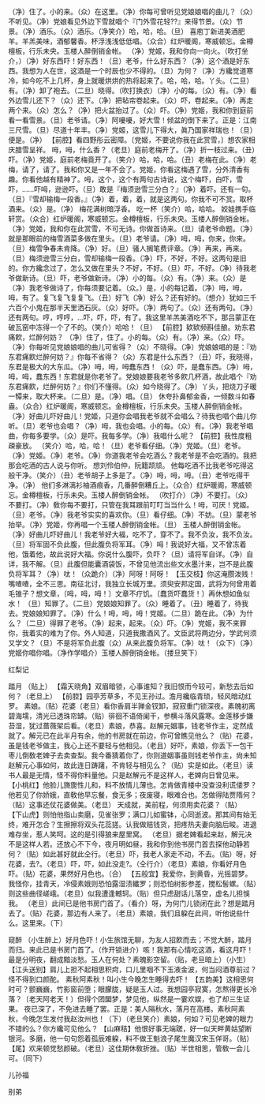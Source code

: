 <!-- { "loadSidebar": true } -->
（净）住了。小的来。（众）在这里。（净）你每可曾听见党娘娘唱的曲儿？（众）不听见。（净）党娘看见外边下雪就唱个『门外雪花轻??』来得节景。（众）节景。（净）酒乐。（众）酒乐。（净笑介）哈，哈，哈。（旦）
喜庖丁新进美酒肥羊。羊羔美味，酒郁馨香。杯浮浅浅低低唱。（众合）红炉暖阁，寒威顿忘。金樽檀板，行乐未央。玉楼人醉倒销金帐。
（净）党姬，我和你向一向火。（吹打坐介，）（净）好东西吓！好东西！（旦）老爷，什么好东西？（净）这个酒是好东西。我想为人在世，这酒是一个时辰也少不得的。（旦）为何？（净）方纔觉道寒冷，如今吃不上几杯，身上就暖烘烘的热将起来了。哈，哈，哈。丫头。（二旦）有。（净）卸了袍去。（二旦）晓得。（吹打换衣）（净）小的每。（众）有。（净）看外边雪儿还下？（众）还下。（净）把毡帘卷起来。（众）吓，卷起来。（净）再走两个来。（众）怎么？（净）把火盆抬过了。（众）吓。（净）党姬，我和你到庭前看一看雪景。（旦）老爷请。（净）阿嚘嚘，好大雪！倾盆的倒下来了。正是：江南三尺雪。（旦）尽道十年丰。（净）党姬，这雪儿下得大，眞乃国家祥瑞也！（旦）便是。（净）
【前腔】看四野彤云密障。〔党姬，不要说你我在此赏雪，〕想农家相庆腊雪呈祥。
呣，呣，什么香？（老旦）庭前老梅开了。（净）折一枝过来。（丑）吓。（净）党姬，庭前老梅竟开了。（笑介）哈，哈，哈。（丑）老梅在此。（净）老梅，请了，请了。我和你又是一年不会了。党姬，你看这梅遇了雪，分外清香有趣。你看他越有精神了。呣，这个，这个有两句古诗说，这个梅吓，白吓，雪吓，......吓呣，逊逊吓。（旦）敢是『梅须逊雪三分白？』（净）着吓。还有一句。（旦）『雪却输梅一段香。』（净）着，着，着，就是这两句。你我不可不赏。取杯酒来。（众）是。（净）
梅花满树暗浮香。
吃一杯（笑介）哈，哈哈。
姣娃携手临轩赏。（众合）红炉暖阁，寒威顿忘。金樽檀板，行乐未央。玉楼人醉倒销金帐。
（净）党姬，我和你在此赏雪，不可无诗。你做首诗来。（旦）请老爷命题。（净）就是那眼前的梅雪酒菜多做在里头。（旦）老爷请。（净）呣，呣，你来，你来。（旦）梅雪争春未肯降。（净）好。（旦）骚人搁笔费评章。（净）再来，再来。（旦）梅须逊雪三分白，雪却输梅一段香。（净）吓，不好，不好。这两句是旧的。你方纔念过了，怎么又做在里头？不好，不好。（旦）吓，不好。（净）待我老爷做新诗。（旦）吓，老爷做新诗。（净）小的每。（众）有。（净）来。（众）是（净）我老爷做诗了，你每须要记着。（众。）是，小的每记着。（净）呣，呣，呣，有了。复飞复飞复复飞。（丑）好飞（净）好么？还有好的。（想介）犹如三千六百个小鬼在那半天里洒石灰。（众）好吓。（净）两句了。（众）还有两句。（净）还有两句。哼，哼哼，...吓，吓，吓，有了。我这里羊羔美酒吃不下，那吕蒙正在破瓦窑中冻得一个了不的。（笑介）哈哈！（旦）
【前腔】欵欵频斟佳酿。劝东君痛飮，烂醉何妨？
（净）住了，住了。小的每。（众）有。（净）来。（众）吓。（净）你每听见党娘娘唱的曲儿可省得？（众）不晓得。（净）党娘娘唱的是：『劝东君痛飮烂醉何妨？』你每不省得？（众）东君是什么东西？（丑）吓，我晓得，东君是极大的大东瓜。（净）呣，呣，呣蠢东西！（众）吓，是蠢东西。（净）呣，呣，呣，蠢东西！东君就是你老爷了。党娘娘要我老爷多飮几杯酒，故此唱个『劝东君痛飮，烂醉何妨？』你们不懂得。（众）如今晓得了。（净）丫头，把烧刀子暖一镡来，取大杯来。（二旦）是。（净）唱。（旦）
休夸扑鼻郁金香，一倾数斗如春盎。（众合）红炉暖阁，寒威顿忘。金樽檀板，行乐未央。玉楼人醉倒销金帐。
（净）好曲儿吓好曲儿！党姬，只道你会唱我老爷就不会唱么？待我也唱个曲儿你听。（旦）老爷也会唱？（净）呣，我也会唱。小的每。（众）有。（净）我老爷唱曲，你每多要学。（众）是吓。我每多学。（净）我唱什么呢？
【前腔】我性度粗疎豪放。
（笑介）哈，哈，哈！（旦）老爷看仔细。（净）党姬。（旦）老爷。（净）党姬。（净）老爷。（净）你道我老爷会吃酒么？我老爷是不会吃酒的。我把那会吃酒的古人说与你听。
想刘伶伯仲，阮籍颉颃。
他每吃酒不比我老爷吃得这般干净。（笑介）（丑）老爷胡子上多是了。（净）呣，呣，呣。（丑）老爷吃得干净。（净）
他们多淋漓衫袖酒痕香，几番醉倒糟丘上。（众合）红炉暖阁，寒威顿忘。金樽檀板，行乐未央。玉楼人醉倒销金帐。
（吹打介）（净）不要打。（众）不要打。（净）敎你每不要打，只管在我耳跟前叮叮当当什么！呣，可厌！党姬。（旦）老爷。（净）我老爷实实的喜欢你。（旦）看仔细。（净）不妨。（旦）蒙老爷抬举。（净）党姬，你再唱一个玉楼人醉倒销金帐。（旦）
玉楼人醉倒销金帐。
（净）好曲儿吓好曲儿！我老爷好大福，吃不了，穿不了。我不负汝，我不负汝。（旦）将军固不负此腹，但此腹负将军耳。（净）呣！我说好大福，又不曾冻着他，饿着他，故此说好大福。你说什么腹吓，负吓？（旦）请将军自详。（净）自详，我不解。（旦）此腹但能囊酒袋饭，不曾见他流出些文水墨汁来，岂不是此腹负将军耳？（净）呔！（众跪介）（净）阿呀！阿呀！
【玉交枝】你这淹臜泼贱！嘴喳喳，全不三思。南征北讨，我独立长城万里。须臾安邦定国，武将为何曾用着毛锥子？想文章，〔呣，呣，呣！〕文章不疗饥。〔蠢货吓蠢货！〕再休想如鱼似水！
（旦）知罪了。（二旦）党娘娘知罪了。（众）睡着了。（丑）睡着了，待我去。党娘娘知罪了。（净）什么！呣，呣，呣！党姬。（二旦）跪在此。（净）为什么？（二旦）得罪了老爷。（净）起来，起来。（众）吓。（净）党姬，我不来罪你，我着实的难为了你。外人知道，只道我撒酒风了。文臣武将两边分，学武何须又学文？（旦）不是将军负此腹（众）从来此腹负将军。（净）呔！（众下）（净）党姬你唱你唱。（净作学唱介）玉楼人醉倒销金帐。（搂旦笑下）
 
红梨记
 
踏月
（贴上）
【霜天晓角】双眉暗锁，心事谁知？我旧恨而今较可，新愁去后如何？（老旦上）
【前腔】园亭芳草多，不见王孙过。澹月纔临青琐，轻风暗动红罗。
素娘。（贴）花婆（老旦）看你香肩半亸金钗卸，寂寂重门锁深夜。素魄初离碧海壖，清光已透珠帘罅。（贴）徘徊不语倚阑干，参横斗落风露寒。金莲移步嫌苔湿，犹过蔷薇架后看。（老旦）素娘，恭喜。赵解元姻事，钱老爷作主，定然成就了。解元已在此半月有余，他的书房就在前边，你可曾瞧见他么？（贴）花婆，虽是钱老爷做主，我心上还不要轻与他相见。（老且）好吓，素娘，你丢下一包干枣儿倒敎老婢子去卖查梨。我今番猜着你了，你则道姻事虽则钱老爷作主，尙未知赵解元心事如何，故此连日踌躇，不肯轻与相见么？（贴）实是如此。（老旦）读书人最是无情，怪不得你料量他。只是赵解元不是这样人，老婢向日曾见来。
【小桃红】他脸儿旖旎性儿和，料不放情儿薄也。怎肯做青楼中没查没利谎偻罗？他若见了你娇娥，直敎他早忘餐，食无多；夜废寝，眼难合也。怎做得陆贾隋何？
（贴）这事还仗花婆做美。（老旦）
天成就，美前程，何须用卖花婆？（贴）
【下山虎】则怕他指山卖磨，见雀张罗；满口儿如蜜钵，心同逝波。那其间有始无终，难开怎合？生擦擦将双头花蕊搓。认我做赔钱货，把疼热夫妻向脑后睃。进退难存坐，惹人笑呵。这的是引得狼来屋里窝。
（老旦）据老婢看起来赵，解元决不是这样人若。还放心不下今，夜月明如昼，我和你到他书房门首去探他动静若何？（贴）如此甚好就此仝行。（老旦）吓，我老人家走不动，不去。（贴）呀，好花婆，去?。（老旦）吓，吓，如此没走?。（仝行介）（老旦）素娘，你看好月色吓。（贴）花婆，果然好月色也。（合）
【五般宜】我爱你，到黄昏，光摇碧梦。我怪你，挂青天，冷侵素娥则恐怕露湿渍纎罗；则恐怕树影参差，搅松髻螺。（贴）则这些曲径嵯峨。（老旦）似我遭逢轗轲。（贴）但只虑甜话儿落空，虚名儿担悞我。
（老旦）此间已是他书房门首了。（看介）呀，为何门儿锁闭在此？想是踏月去了。（贴）花婆，那边有人来了。（老旦）素娘，我们且躱在此间，听他说些什么。这里来。（下）
 
窥醉
（小生醉上）好月色吓！小生旅馆无聊，为友人招飮而去；不觉大醉，踏月而归。来此已是书房门首了。（作开锁进介）咳！我那有心情吃这酒，看这月吓！最是分明夜，翻成黯淡愁。玉人在何处？素魄影空留。（贴，老旦暗上）（小生）
【江头送别】肩儿上担不起相思积疴，口儿里咽不下玉液金波，何当闷酒尊前过？怪不得到口颜酡。
素秋阿素秋！叫小生今晚怎生睡得去吓！
【五韵美】这相思何时可？颤巍巍，竹影窗前堕；眼朦胧，疑是玉人过。我想园亭寂寞，怎熬得更长冷落？〔老天阿老天！〕但得个团圞梦，梦见他，纵然是一霎欢娱，也了却三生证果。
夜已深了，不免进去睡了罢。正是：美人隔秋水，落月在高楼。素秋阿素秋，今晚怎生发付我赵汝州也！（下）（老旦笑介）素娘，何如？可见老婢的眼力不错的么？你方纔可见他么？
【山麻秸】他恨好事无端蹉，好一似天畔黄姑望断银河。多磨，他一句句怨着孤辰难躱，料不做王魁浪子尾生魔汉宋玉佯哥。（贴）
【尾】欢来顿觉愁颜破。（老旦）这佳期休敎折挫。（贴）半世相思，管敎一会儿可。（同下）
 
儿孙福
 
别弟
